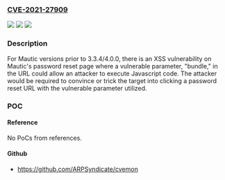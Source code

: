 ### [CVE-2021-27909](https://cve.mitre.org/cgi-bin/cvename.cgi?name=CVE-2021-27909)
![](https://img.shields.io/static/v1?label=Product&message=Mautic&color=blue)
![](https://img.shields.io/static/v1?label=Version&message=%3C%203.3.4%20&color=brighgreen)
![](https://img.shields.io/static/v1?label=Vulnerability&message=CWE-79%20Cross-site%20Scripting%20(XSS)&color=brighgreen)

### Description

For Mautic versions prior to 3.3.4/4.0.0, there is an XSS vulnerability on Mautic's password reset page where a vulnerable parameter, "bundle," in the URL could allow an attacker to execute Javascript code. The attacker would be required to convince or trick the target into clicking a password reset URL with the vulnerable parameter utilized.

### POC

#### Reference
No PoCs from references.

#### Github
- https://github.com/ARPSyndicate/cvemon

